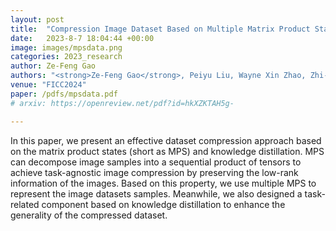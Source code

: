 ```yaml
---
layout: post
title:  "Compression Image Dataset Based on Multiple Matrix Product States"
date:   2023-8-7 18:04:44 +00:00
image: images/mpsdata.png
categories: 2023_research
author: Ze-Feng Gao
authors: "<strong>Ze-Feng Gao</strong>, Peiyu Liu, Wayne Xin Zhao, Zhi-Yuan Xie, Ji-Rong Wen and Zhong-Yi Lu"
venue: "FICC2024"
paper: /pdfs/mpsdata.pdf
# arxiv: https://openreview.net/pdf?id=hkXZKTAH5g-

---
```

In this paper, we present an effective dataset compression approach based on the matrix product states (short as MPS) and
knowledge distillation. MPS can decompose image samples into a sequential product of tensors to achieve task-agnostic image compression by preserving the low-rank information of the images. Based on this property, we use multiple MPS to represent the image datasets samples. Meanwhile, we also designed a task-related component based on knowledge distillation to enhance the generality of the compressed dataset.